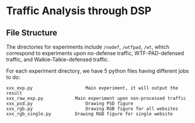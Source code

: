 # Traffic Analysis through DSP

## File Structure

The directories for experiments include `/nodef`, `/wtfpad`, `/wt`, which correspond to experiments upon no-defense traffic, WTF-PAD-defensed traffic, and Walkie-Talkie-defensed traffic.

For each experiment directory, we have 5 python files having different jobs to do:

```console
xxx_exp.py				      Main experiment, it will output the result
xxx_raw_exp.py		      Main experiment upon non-processed traffic
xxx_psd.py				      Drawing PSD figure
xxx_rgb.py				      Drawing RGB figure for all websites
xxx_rgb_single.py	      Drawing RGB figure for single website
```

